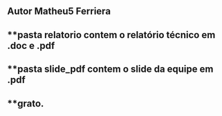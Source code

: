 ## Autor Matheu5 Ferriera
## **pasta relatorio contem o relatório técnico em .doc e .pdf
## **pasta slide_pdf contem o slide da equipe em .pdf
## **grato. 
